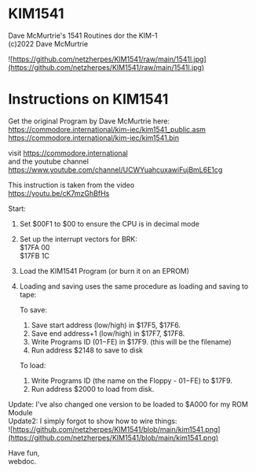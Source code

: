 # KIM1541
Dave McMurtrie's 1541 Routines dor the KIM-1<br>
(c)2022 Dave McMurtrie<br>

![https://github.com/netzherpes/KIM1541/raw/main/1541l.jpg](https://github.com/netzherpes/KIM1541/raw/main/1541l.jpg)
# Instructions on KIM1541

Get the original Program by Dave McMurtrie here:<br>
https://commodore.international/kim-iec/kim1541_public.asm<br>
https://commodore.international/kim-iec/kim1541.bin<br>

visit https://commodore.international<br>
and the youtube channel https://www.youtube.com/channel/UCWYuahcuxawiFujBmL6E1cg<br>

This instruction is taken from the video<br>
https://youtu.be/cK7mzGhBfHs


Start:

1. Set $00F1 to $00 to ensure the CPU is in decimal mode<br>
2. Set up the interrupt vectors for BRK:<br>
   $17FA 00<br>
   $17FB 1C<br>
3. Load the KIM1541 Program (or burn it on an EPROM)<br>

4. Loading and saving uses the same procedure as loading and saving to tape:

	To save:<br>
	1. Save start address (low/high) in $17F5, $17F6.<br>
	2. Save end address+1 (low/high) in $17F7, $17F8.<br>
	3. Write Programs ID ($01-$FE) in $17F9. (this will be the filename)<br>
	4. Run address $2148 to save to disk<br>

	To load:
	1. Write Programs ID (the name on the Floppy - $01-$FE) to $17F9.<br>
	2. Run address $2000 to load from disk.<br>


Update: I've also changed one version to be loaded to $A000 for my ROM Module<br>
Update2: I simply forgot to show how to wire things: <br>
![https://github.com/netzherpes/KIM1541/blob/main/kim1541.png](https://github.com/netzherpes/KIM1541/blob/main/kim1541.png)

Have fun,<br>
webdoc.
